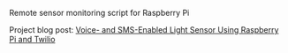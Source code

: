 Remote sensor monitoring script for Raspberry Pi

Project blog post: [Voice- and SMS-Enabled Light Sensor Using Raspberry Pi and Twilio](http://qqrs.github.io/blog/2013/04/10/twilio-light-sensor/)


